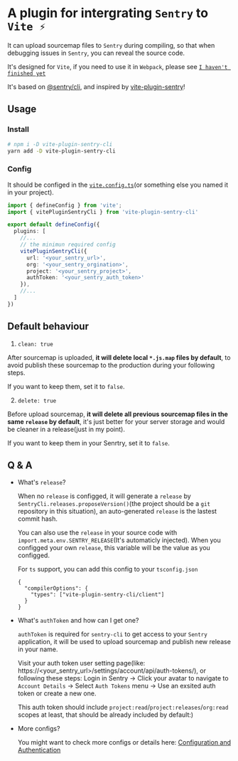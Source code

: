 # A plugin for intergrating `Sentry` to `Vite ⚡️`

It can upload sourcemap files to `Sentry` during compiling, so that when debugging issues in `Sentry`, you can reveal the source code.

It's designed for `Vite`, if you need to use it in `Webpack`, please see [`I haven't finished yet`](#)

It's based on [@sentry/cli](https://www.npmjs.com/package/@sentry/cli), and inspired by [vite-plugin-sentry](https://www.npmjs.com/package/vite-plugin-sentry)!

## Usage

### Install

```bash
# npm i -D vite-plugin-sentry-cli
yarn add -D vite-plugin-sentry-cli
```

### Config

It should be configed in the [`vite.config.ts`](https://vitejs.dev/config/)(or something else you named it in your project).

```ts
import { defineConfig } from 'vite';
import { vitePluginSentryCli } from 'vite-plugin-sentry-cli'

export default defineConfig({
  plugins: [
    //...
    // the minimun required config
    vitePluginSentryCli({
      url: '<your_sentry_url>',
      org: '<your_sentry_orgination>',
      project: '<your_sentry_project>',
      authToken: '<your_sentry_auth_token>'
    }),
    //...
  ]
})
```

## Default behaviour

1. `clean: true`

  After sourcemap is uploaded, **it will delete local `*.js.map` files by default**, to avoid publish these sourcemap to the production during your following steps.

  If you want to keep them, set it to `false`.


2. `delete: true`

  Before upload sourcemap, **it will delete all previous sourcemap files in the same `release` by default**, it's just better for your server storage and would be cleaner in a release(just in my point).

  If you want to keep them in your Senrtry, set it to `false`.

##  Q & A

- What's `release`?

  When no `release` is configged, it will generate a `release` by `SentryCli.releases.proposeVersion()`(the project should be a `git` repository in this situation), an auto-generated `release` is the lastest commit hash.

  You can also use the `release` in your source code with `import.meta.env.SENTRY_RELEASE`(It's automaticly injected). When you configged  your own `release`, this variable will be the value as you configged.

  For `ts` support, you can add this config to your `tsconfig.json`

  ```
  {
    "compilerOptions": {
      "types": ["vite-plugin-sentry-cli/client"]
    }
  }
  ```

- What's `authToken` and how can I get one?

  `authToken` is required for `sentry-cli` to get access to your `Sentry` application, it will be used to upload sourcemap and publish new release in your name.

  Visit your auth token user setting page(like: https://<your_sentry_url>/settings/account/api/auth-tokens/), or following these steps: Login in Sentry -> Click your avatar to navigate to `Account Details` -> Select `Auth Tokens` menu -> Use an exsited auth token or create a new one.

  This auth token should include `project:read`/`project:releases`/`org:read` scopes at least, that should be already included by default:)

- More configs?

  You might want to check more configs or details here: [Configuration and Authentication](https://docs.sentry.io/product/cli/configuration/)
